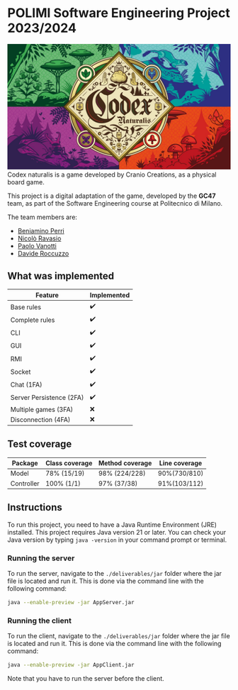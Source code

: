 # POLIMI Software Engineering Project 2023/2024
![](src/main/resources/it/polimi/sw/gianpaolocugola47/graphics/backGround/frontPage.jpeg)
Codex naturalis is a game developed by Cranio Creations, as a physical board game.

This project is a digital adaptation of the game, developed by the **GC47** team, as part of the Software Engineering course at Politecnico di Milano.

The team members are:

- [Beniamino Perri](https://github.com/Bengo14)
- [Nicolò Ravasio](https://github.com/nicoloravasio)
- [Paolo Vanotti](https://github.com/Van-Paolo)
- [Davide Roccuzzo](https://github.com/Roccuzz0)


## What was implemented

| Feature                  | Implemented |
|--------------------------|-------------|
| Base rules               | ✔️          |
| Complete rules           | ✔️          |
| CLI                      | ✔️          |
| GUI                      | ✔️          |
| RMI                      | ✔️          |
| Socket                   | ✔️          |
| Chat (1FA)               | ✔️          |
| Server Persistence (2FA) | ✔️          |
| Multiple games (3FA)     | ❌           |
| Disconnection  (4FA)     | ❌           |


## Test coverage

| Package    | Class coverage | Method coverage | Line coverage |
|------------|----------------|-----------------|---------------|
| Model      | 78% (15/19)    | 98% (224/228)   | 90%(730/810)  |
| Controller | 100% (1/1)     | 97% (37/38)     | 91%(103/112)  |

## Instructions

To run this project, you need to have a Java Runtime Environment (JRE) installed. This project requires Java version 21
or later. You can check your Java version by typing `java -version` in your command prompt or terminal.

### Running the server

To run the server, navigate to the `./deliverables/jar` folder where the jar file is located and run it.
This is done via the command line with the following command:

```sh
java --enable-preview -jar AppServer.jar
```

### Running the client

To run the client, navigate to the `./deliverables/jar` folder where the jar file is located and run it.
This is done via the command line with the following command:

```sh
java --enable-preview -jar AppClient.jar
```
Note that you have to run the server before the client.
